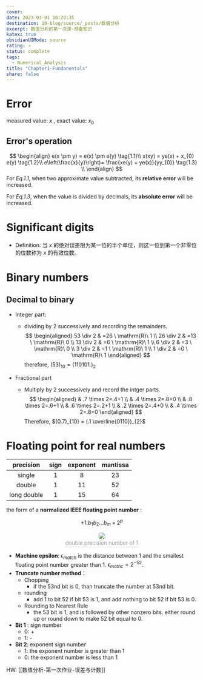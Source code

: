 ```yaml
---
cover: 
date: 2023-03-01 10:20:35
destination: 10-blog/source/_posts/数值分析
excerpt: 数值分析的第一次课-预备知识
katex: true
obsidianUIMode: source
rating: ⭐
status: complete
tags:
  - Numerical_Analysis
title: "Chapter1-Fundanentals"
share: false
---
```


# Error

measured value: $x$ , exact value: $x_{0}$

## Error's operation

$$
\begin{align}
e(x \pm y) = e(x) \pm e(y) \tag{1.1}\\
x(xy) = ye(x) + x_{0} e(y) \tag{1.2}\\
e\left(\frac{x}{y}\right)= \frac{xe(y) + ye(x)}{yy_{0}} \tag{1.3} \\
\end{align}
$$
For *Eq.1.1*, when two approximate value subtracted, its **relative error** will be increased.

For *Eq.1.3*, when the value is divided by decimals, its **absolute error** will be increased.

# Significant digits

- Definition: 当 $x$ 的绝对误差限为某一位的半个单位，则这一位到第一个非零位的位数称为 $x$ 的有效位数。


# Binary numbers

## Decimal to binary 
- Integer part:
    - dividing by 2 successively and recording the remainders.
$$
\begin{aligned}
53 \div 2 & =26 \ \mathrm{R}\  1 \\
26 \div 2 & =13 \ \mathrm{R}\  0 \\
13 \div 2 & =6 \ \mathrm{R}\  1 \\
6 \div 2 & =3 \ \mathrm{R}\  0 \\
3 \div 2 & =1 \ \mathrm{R}\  1 \\
1 \div 2 & =0 \ \mathrm{R}\  1
\end{aligned}
$$
therefore, $(53)_{10} = (110101.)_{2}$ 

- Fractional part
    - Multiply by 2 successively and record the intger parts.
$$
\begin{aligned}
& .7 \times 2=.4+1 \\
& .4 \times 2=.8+0 \\
& .8 \times 2=.6+1 \\
& .6 \times 2=.2+1 \\
& .2 \times 2=.4+0 \\
& .4 \times 2=.8+0
\end{aligned}
$$
Therefore, $(0.7)_{10} = (.1 \overline{0110})_{2}$ 

# Floating point for real numbers 

| precision   | sign | exponent | mantissa |
| :-----------: | :----: | :--------: | :--------: |
| single      | 1    | 8        | 23       |
| double      | 1    | 11       | 52       |
| long double | 1    | 15       | 64       | 

the form of a **normalized IEEE floating point number** :

$$
\pm 1.b_{1}b_{2}\ldots b_{m} \times 2^{p} \tag{3.1}
$$

<center>
    <img style="border-radius: 0.3125em;
    box-shadow: 0 2px 4px 0 rgba(34,36,38,.12),0 2px 10px 0 rgba(34,36,38,.08);"
    src="https://search.pstatic.net/common?src=https://i.imgur.com/ZrsDDxr.png">
    <br>
    <div style="color:orange; border-bottom: 1px solid #d9d9d9;
    display: inline-block;
    color: #999;
    padding: 2px;">double precision number of 1
    </div>
</center>

- **Machine epsilon**: $\epsilon_{match}$ is the distance between 1 and the smallest floating point number greater than 1. $\epsilon_{mathc}= 2^{-52}$.
- **Truncate number method**：
    - Chopping
        - if the 53nd bit is 0, than truncate the number at 53nd bit.
    - rounding
        - add 1 to bit 52 if bit 53 is 1, and add nothing to bit 52 if bit 53 is 0.
    - Rounding to Nearest Rule
        - the 53 bit is 1, and is followed by other nonzero bits. either round up or round down to make 52 bit equal to 0.
- **Bit 1** : sign number 
    - 0: +
    - 1: -
- **Bit 2**: exponent sign number
    - 1: the exponent number is greater than 1
    - 0: the exponent number is less than 1

HW: [[数值分析-第一次作业-误差与计数]]